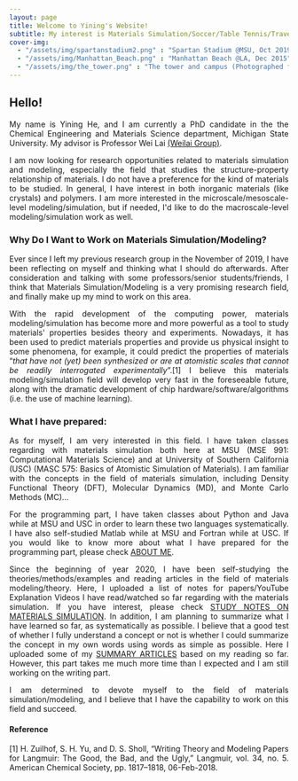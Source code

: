 ```yaml
---
layout: page
title: Welcome to Yining's Website!
subtitle: My interest is Materials Simulation/Soccer/Table Tennis/Travel...
cover-img: 
  - "/assets/img/spartanstadium2.png" : "Spartan Stadium @MSU, Oct 2019"
  - "/assets/img/Manhattan_Beach.png" : "Manhattan Beach @LA, Dec 2015"
  - "/assets/img/the_tower.png" : "The tower and campus (Photographed from library) @MSU, Dec 2019"
---
```


## Hello!
<p style="text-align: justify"> My name is Yining He, and I am currently a PhD candidate in the the Chemical Engineering and Materials Science department, Michigan State University. My advisor is Professor Wei Lai <a href="https://weilaigroup.org">(Weilai Group)</a>. </p>

<p style="text-align: justify"> I am now looking for research opportunities related to materials simulation and modeling, especially the field that studies the structure-property relationship of materials. I do not have a preference for the kind of materials to be studied. In general, I have interest in both inorganic materials (like crystals) and polymers. I am more interested in the microscale/mesoscale-level modeling/simulation, but if needed, I'd like to do the macroscale-level modeling/simulation work as well. </p>

### Why Do I Want to Work on Materials Simulation/Modeling?
<p style="text-align: justify"> Ever since I left my previous research group in the November of 2019, I have been reflecting on myself and thinking what I should do afterwards. After consideration and talking with some professors/senior students/friends, I think that Materials Simulation/Modeling is a very promising research field, and finally make up my mind to work on this area. </p>
  
<p style="text-align: justify"> With the rapid development of the computing power, materials modeling/simulation has become more and more powerful as a tool to study materials' properties besides theory and experiments. Nowadays, it has been used to predict materials properties and provide us physical insight to some phenomena, for example, it could predict the properties of materials “<i>that have not (yet) been synthesized or are at atomistic scales that cannot be readily interrogated experimentally</i>”.[1] I believe this materials modeling/simulation field will develop very fast in the foreseeable future, along with the dramatic development of chip hardware/software/algorithms (i.e. the use of machine learning). </p>

### What I have prepared:
<p style="text-align: justify"> As for myself, I am very interested in this field. I have taken classes regarding with materials simulation both here at MSU (MSE 991: Computational Materials Science) and at University of Southern California (USC) (MASC 575: Basics of Atomistic Simulation of Materials). I am familiar with the concepts in the field of materials simulation, including Density Functional Theory (DFT), Molecular Dynamics (MD), and Monte Carlo Methods (MC)... </p>

<p style="text-align: justify"> For the programming part, I have taken classes about Python and Java while at MSU and USC in order to learn these two languages systematically. I have also self-studied Matlab while at MSU and Fortran while at USC. If you would like to know more about what I have prepared for the programming part, please check <a href="pages/aboutme">ABOUT ME</a>. </p>

<p style="text-align: justify"> Since the beginning of year 2020, I have been self-studying the theories/methods/examples and reading articles in the field of materials modeling/theory. Here, I uploaded a list of notes for papers/YouTube Explanation Videos I have read/watched so far regarding with the materials simulation. If you have interest, please check <a href="pages/study_notes">STUDY NOTES ON MATERIALS SIMULATION</a>. In addition, I am planning to summarize what I have learned so far, as systematically as possible. I believe that a good test of whether I fully understand a concept or not is whether I could summarize the concept in my own words using words as simple as possible. Here I uploaded some of my <a href="/pages/summary">SUMMARY ARTICLES</a> based on my reading so far. However, this part takes me much more time than I expected and I am still working on the writing part. </p>

<p style="text-align: justify"> I am determined to devote myself to the field of materials simulation/modeling, and I believe that I have the capability to work on this field and succeed. </p>

#### Reference
<p style="text-align: justify"> [1] H. Zuilhof, S. H. Yu, and D. S. Sholl, “Writing Theory and Modeling Papers for Langmuir: The Good, the Bad, and the Ugly,” Langmuir, vol. 34, no. 5. American Chemical Society, pp. 1817–1818, 06-Feb-2018. </p>
